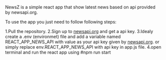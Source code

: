NewsZ is a simple react app that show latest news based on api provided by newsapi.org.

To use the app you just need to follow following steps:

1.Pull the repository.
2.Sign up to [newsapi.org](https://newsapi.org/) and get a api key.
3.Idealy create a .env (environmet) file and add a variable named REACT_APP_NEWS_API with value as your api key given by [newsapi.org](https://newsapi.org/).
                                                       or
simply replace env.REACT_APP_NEWS_API with api key in app.js file.
4.open terminal and run the react app using 
#npm run start



